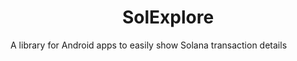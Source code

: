 <h1 align="center">SolExplore</h1>

A library for Android apps to easily show Solana transaction details

